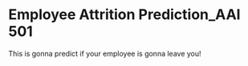 # Employee Attrition Prediction_AAI 501
 This is gonna predict if your employee is gonna leave you!
